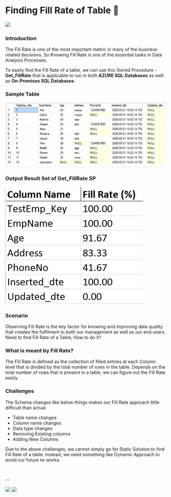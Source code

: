 # Finding Fill Rate of Table :slightly_smiling_face:

![](https://img.shields.io/github/repo-size/Arulmouzhi/SQLGifts)

### Introduction
The Fill Rate is one of the most important metric in many of the business related decisions. So Knowing Fill Rate is one of the essential tasks in Data Analysis Processes.

To easily find the Fill Rate of a table, we can use this Stored Procedure - **Get_FillRate** that is applicable to run in both **AZURE SQL Databases** as well as **On-Premises SQL Databases**.

### Sample Table

![](./Get_FillRate/Images/TestEmp_Table.jpg)




### Output Result Set of Get_FillRate SP

![](./Get_FillRate/Images/Get_FillRate_Output.jpg)


### Scenario
Observing Fill Rate is the key factor for knowing and improving data quality that creates the fulfilment to both our management as well as our end users. Need to find Fill Rate of a Table, How to do it?

### What is meant by Fill Rate?
The Fill Rate is defined as the collection of filled entries at each Column level that is divided by the total number of rows in the table. Depends on the total number of rows that is present in a table, we can figure out the Fill Rate easily.

### Challenges
The Schema changes like below things makes our Fill Rate approach little difficult than actual.
* Table name changes
* Column name changes
* Data type changes
* Removing Existing columns
* Adding New Columns

Due to the above challenges, we cannot simply go for Static Solution to find Fill Rate of a table. Instead, we need something like Dynamic Approach to avoid our future re-works.

</br>

--

![](https://img.shields.io/github/stars/Arulmouzhi/SQLGifts?style=social)	![](https://img.shields.io/github/watchers/Arulmouzhi/SQLGifts?style=social)
